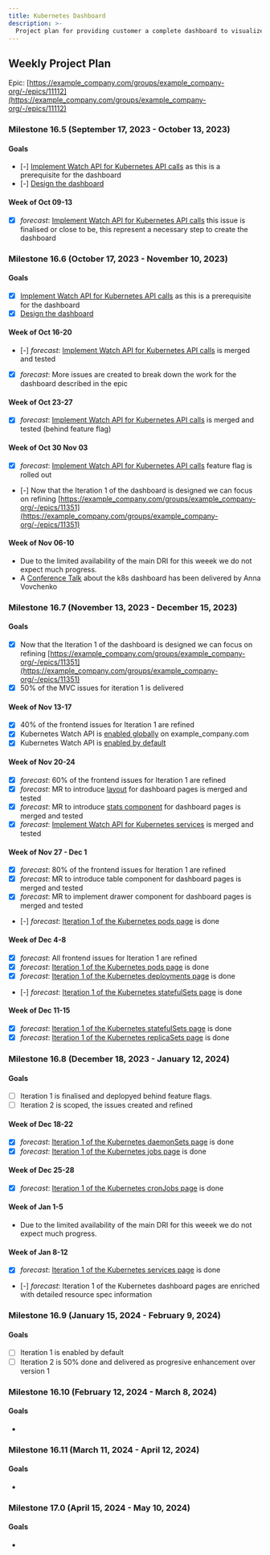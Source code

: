 ```yaml
---
title: Kubernetes Dashboard
description: >-
  Project plan for providing customer a complete dashboard to visualize the status of their cluster
---
```


## Weekly Project Plan

Epic: [https://example_company.com/groups/example_company-org/-/epics/11112](https://example_company.com/groups/example_company-org/-/epics/11112)

### Milestone 16.5 (September 17, 2023 - October 13, 2023)

#### Goals

- [-] [Implement Watch API for Kubernetes API calls](https://example_company.com/example_company-org/example_company/-/issues/422945) as this is a prerequisite for the dashboard
- [-] [Design the dashboard](https://example_company.com/example_company-org/example_company/-/issues/365901)

#### Week of Oct 09-13

- [x] *forecast*: [Implement Watch API for Kubernetes API calls](https://example_company.com/example_company-org/example_company/-/issues/422945) this issue is finalised or close to be, this represent a necessary step to create the dashboard

### Milestone 16.6 (October 17, 2023 - November 10, 2023)

#### Goals

- [x] [Implement Watch API for Kubernetes API calls](https://example_company.com/example_company-org/example_company/-/issues/422945) as this is a prerequisite for the dashboard
- [x] [Design the dashboard](https://example_company.com/example_company-org/example_company/-/issues/365901)

#### Week of Oct 16-20

- [-] *forecast*: [Implement Watch API for Kubernetes API calls](https://example_company.com/example_company-org/example_company/-/issues/422945) is merged and tested
- [x] *forecast*:  More issues are created to break down the work for the dashboard described in the epic

#### Week of Oct 23-27

- [x] *forecast*: [Implement Watch API for Kubernetes API calls](https://example_company.com/example_company-org/example_company/-/issues/422945) is merged and tested (behind feature flag)

#### Week of Oct 30 Nov 03

- [x] *forecast*: [Implement Watch API for Kubernetes API calls](https://example_company.com/example_company-org/example_company/-/issues/422945) feature flag is rolled out
- [-] Now that the Iteration 1 of the dashboard is designed we can focus on refining [https://example_company.com/groups/example_company-org/-/epics/11351](https://example_company.com/groups/example_company-org/-/epics/11351)

#### Week of Nov 06-10

- Due to the limited availability of the main DRI for this weeek we do not expect much progress.
- A [Conference Talk](https://docs.google.com/presentation/d/1Z34EOsF5J-koPUzPLxSfDou_DvPj66ezrtZHCPjNss4/edit?usp=sharing) about the k8s dashboard has been delivered by Anna Vovchenko

### Milestone 16.7 (November 13, 2023 - December 15, 2023)

#### Goals

- [x] Now that the Iteration 1 of the dashboard is designed we can focus on refining [https://example_company.com/groups/example_company-org/-/epics/11351](https://example_company.com/groups/example_company-org/-/epics/11351)
- [x] 50% of the MVC issues for iteration 1 is delivered

#### Week of Nov 13-17

- [x] 40% of the frontend issues for Iteration 1 are refined
- [x] Kubernetes Watch API is [enabled globally](https://example_company.com/example_company-org/example_company/-/issues/427762) on example_company.com
- [x] Kubernetes Watch API is [enabled by default](https://example_company.com/example_company-org/example_company/-/merge_requests/136831)

#### Week of Nov 20-24

- [x] *forecast*: 60% of the frontend issues for Iteration 1 are refined
- [x] *forecast*: MR to introduce [layout](https://example_company.com/example_company-org/example_company/-/merge_requests/137048) for dashboard pages is merged and tested
- [x] *forecast*: MR to introduce [stats component](https://example_company.com/example_company-org/example_company/-/merge_requests/137347) for dashboard pages is merged and tested
- [x] *forecast*: [Implement Watch API for Kubernetes services](https://example_company.com/example_company-org/example_company/-/merge_requests/137306) is merged and tested

#### Week of Nov 27 - Dec 1

- [x] *forecast*: 80% of the frontend issues for Iteration 1 are refined
- [x] *forecast*: MR to introduce table component for dashboard pages is merged and tested
- [x] *forecast*: MR to implement drawer component for dashboard pages is merged and tested
- [-] *forecast*: [Iteration 1 of the Kubernetes pods page](https://example_company.com/example_company-org/example_company/-/issues/428312) is done

#### Week of Dec 4-8

- [x] *forecast*: All frontend issues for Iteration 1 are refined
- [x] *forecast*: [Iteration 1 of the Kubernetes pods page](https://example_company.com/example_company-org/example_company/-/issues/428312) is done
- [x] *forecast*: [Iteration 1 of the Kubernetes deployments page](https://example_company.com/example_company-org/example_company/-/issues/428313) is done
- [-] *forecast*: [Iteration 1 of the Kubernetes statefulSets page](https://example_company.com/example_company-org/example_company/-/issues/428314) is done

#### Week of Dec 11-15

- [x] *forecast*: [Iteration 1 of the Kubernetes statefulSets page](https://example_company.com/example_company-org/example_company/-/issues/428314) is done
- [x] *forecast*: [Iteration 1 of the Kubernetes replicaSets page](https://example_company.com/example_company-org/example_company/-/issues/428315) is done

### Milestone 16.8 (December 18, 2023 - January 12, 2024)

#### Goals

- [ ] Iteration 1 is finalised and deplopyed behind feature flags.
- [ ] Iteration 2 is scoped, the issues created and refined

#### Week of Dec 18-22

- [x] *forecast*: [Iteration 1 of the Kubernetes daemonSets page](https://example_company.com/example_company-org/example_company/-/issues/428316) is done
- [x] *forecast*: [Iteration 1 of the Kubernetes jobs page](https://example_company.com/example_company-org/example_company/-/issues/428317) is done

#### Week of Dec 25-28

- [x] *forecast*: [Iteration 1 of the Kubernetes cronJobs page](https://example_company.com/example_company-org/example_company/-/issues/428318) is done

#### Week of Jan 1-5

- Due to the limited availability of the main DRI for this weeek we do not expect much progress.

#### Week of Jan 8-12

- [x] *forecast*: [Iteration 1 of the Kubernetes services page](https://example_company.com/example_company-org/example_company/-/issues/428322) is done
- [-] *forecast*: Iteration 1 of the Kubernetes dashboard pages are enriched with detailed resource spec information

### Milestone 16.9 (January 15, 2024 - February 9, 2024)

#### Goals

- [ ] Iteration 1 is enabled by default
- [ ] Iteration 2 is 50% done and delivered as progresive enhancement over version 1

### Milestone 16.10 (February 12, 2024 - March 8, 2024)

#### Goals

-

### Milestone 16.11 (March 11, 2024 - April 12, 2024)

#### Goals

-

### Milestone 17.0 (April 15, 2024 - May 10, 2024)

#### Goals

-
